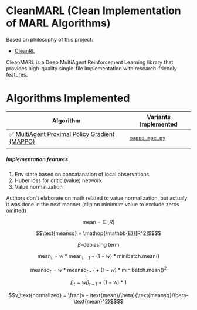  # CleanMARL (Clean Implementation of MARL Algorithms)
 
Based on philosophy of this project: 
* [CleanRL](https://github.com/vwxyzjn/cleanrl/)

CleanMARL is a Deep MultiAgent Reinforcement Learning library that provides high-quality single-file implementation with research-friendly features. 

# Algorithms Implemented


| Algorithm                                                                         | Variants Implemented                                                                                                                         |
|-----------------------------------------------------------------------------------|----------------------------------------------------------------------------------------------------------------------------------------------|
| ✅ [MultiAgent Proximal Policy Gradient (MAPPO)](https://arxiv.org/pdf/2103.01955) | [`mappo_mpe.py`](https://github.com/james116blue/cleanmarl/blob/master/cleanmarl/mappo_mpe.py) |
|                                                                                   |  
##### Implementation features
1. Env state based on concatanation of local observations 
2. Huber loss for critic (value) network
3. Value normalization 

Authors don`t elaborate on math related to value normalization, but actualy it was done in the next manner (clip on minimum value to exclude zeros omitted)
```math
\text{mean} = \mathop{\mathbb{E}}[R]
```
```math
\text{meansq} = \mathop{\mathbb{E}}[R^2]$$
```
```math
\beta\text{-debiasing term } 
```
```math
\text{mean}_t = w*\text{mean}_{t-1} + (1-w)*\text{minibatch.mean()}
```
```math
\text{meansq}_t =w*\text{meansq}_{t-1} + (1-w)*\text{minibatch.mean()}^2
```
```math
\beta_t=w\beta_{t-1} + (1-w)*1
```
```math
v_\text{normalized} = \frac{v - \text{mean}/\beta}{\text{meansq}/\beta- \text{mean}^2}$$
```